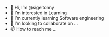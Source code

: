 - 👋 Hi, I’m @sigeitonny
- 👀 I’m interested in Learning
- 🌱 I’m currently learning Software engineering
- 💞️ I’m looking to collaborate on ...
- 📫 How to reach me ...

<!---
sigeitonny/sigeitonny is a ✨ special ✨ repository because its `README.md` (this file) appears on your GitHub profile.
You can click the Preview link to take a look at your changes.
--->
